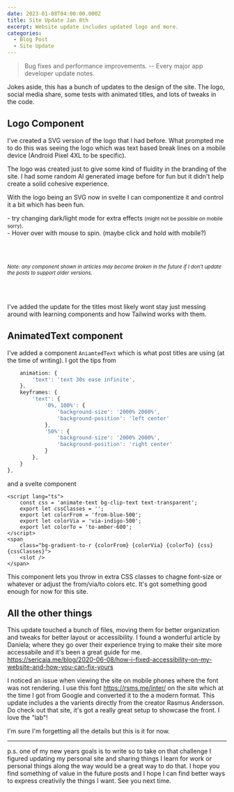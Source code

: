 ```yaml
---
date: 2023-01-08T04:00:00.000Z
title: Site Update Jan 8th
excerpt: Website update includes updated logo and more.
categories:
  - Blog Post
  - Site Update
---
```


<script lang="ts">
    import Logo from '../../components/layout/Logo.svelte';
</script>

> Bug fixes and performance improvements.
-- Every major app developer update notes.

Jokes aside, this has a bunch of updates to the design of the site. The logo, social media share, some tests with animated titles, and lots of tweaks in the code.

## Logo Component

I've created a SVG version of the logo that I had before. What prompted me to do this was seeing the logo which was text based break lines on a mobile device (Android Pixel 4XL to be specific).

The logo was created just to give some kind of fluidity in the branding of the site. I had some random AI generated image before for fun but it didn't help create a solid cohesive experience.

With the logo being an SVG now in svelte I can componentize it and control it a bit which has been fun.

<Logo 
    svgClasses="fill-black dark:fill-white w-10 h-10 transition-all group " 
    jClasses="group-hover:animate-bounce delay-150  from-indigo-500 via-purple-500 to-amber-500 bg-gradient-to-t"
    cClasses="group-hover:animate-bounce delay-300"
    rbClasses="group-hover:animate-bounce delay-500"
    lbClasses="group-hover:animate-bounce delay-700"
/> - try changing dark/light mode for extra effects <small>(might not be possible on mobile sorry)</small>.
<br>
<Logo  svgClasses="fill-black dark:fill-white w-10 h-10 transition-all hover:animate-spin"  /> - Hover over with mouse to spin. (maybe click and hold with mobile?)

<br><br>

<small>*Note: any component shown in articles may become broken in the future if I don't update the posts to support older versions.*</small>

<br><br>

I've added the update for the titles most likely wont stay just messing around with learning components and how Tailwind works with them.

## AnimatedText component
I've added a component `AniamtedText` which is what post titles are using (at the time of writing). I got the tips from 


```js
    animation: {
        'text': 'text 30s ease infinite',
    },
    keyframes: {
        'text': {
            '0%, 100%': {
                'background-size': '2000% 2000%',
                'background-position': 'left center'
            },
            '50%': {
                'background-size': '2000% 2000%',
                'background-position': 'right center'
            }
        },
    }
},
```

and a svelte component

```svelte
<script lang="ts">
    const css = 'animate-text bg-clip-text text-transparent';
    export let cssClasses = '';
    export let colorFrom = 'from-blue-500';
    export let colorVia = 'via-indigo-500';
    export let colorTo = 'to-amber-600';
</script>
<span
	class="bg-gradient-to-r {colorFrom} {colorVia} {colorTo} {css} {cssClasses}">
	<slot />
</span>
```

This component lets you throw in extra CSS classes to chagne font-size or whatever or adjust the from/via/to colors etc. It's got something good enough for now for this site.

## All the other things

This update touched a bunch of files, moving them for better organization and tweaks for better layout or accessibility. I found a wonderful article by Daniela; where they go over their experience trying to make their site more accessabile and it's been a great guide for me. https://sericaia.me/blog/2020-06-08/how-i-fixed-accessibility-on-my-website-and-how-you-can-fix-yours

I noticed an issue when viewing the site on mobile phones where the font was not rendering. I use this font https://rsms.me/inter/ on the site which at the time I got from Google and converted it to the a modern format. This update includes a the varients directly from the creator Rasmus Andersson. Do check out that site, it's got a really great setup to showcase the front. I love the "lab"!

I'm sure I'm forgetting all the details but this is it for now.

---

p.s. one of my new years goals is to write so to take on that challenge I figured updating my personal site and sharing things I learn for work or personal things along the way would be a great way to do that. I hope you find something of value in the future posts and I hope I can find better ways to express creativily the things I want. See you next time.